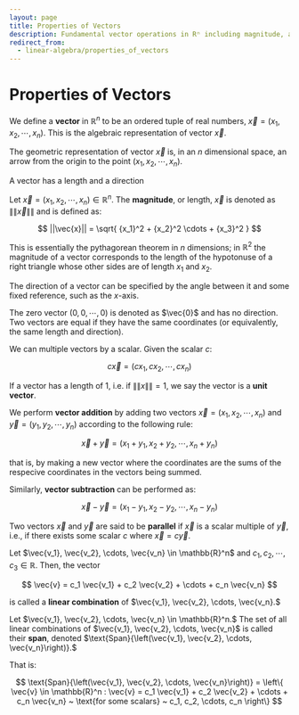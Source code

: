 ```yaml
---
layout: page
title: Properties of Vectors
description: Fundamental vector operations in Rⁿ including magnitude, addition, scalar multiplication, and linear combinations with definitions of span and vector spaces.
redirect_from:
  - linear-algebra/properties_of_vectors
---
```


# Properties of Vectors

We define a **vector** in $\mathbb{R}^n$ to be an ordered tuple of real numbers, $\vec{x} = (x_1, x_2, \cdots, x_n).$ This is the algebraic representation of vector $\vec{x}$.

The geometric representation of vector $\vec{x}$ is, in an $n$ dimensional space, an arrow from the origin to the point $(x_1, x_2, \cdots, x_n)$.

A vector has a length and a direction

Let $\vec{x} = (x_1, x_2, \cdots, x_n) \in \mathbb{R}^n$.  The **magnitude**, or length, $\vec{x}$ is denoted as $\|\| \vec{x} \|\|$ and is defined as:

$$ ||\vec{x}|| = \sqrt{ {x_1}^2 + {x_2}^2 \cdots + {x_3}^2 } $$

This is essentially the pythagorean theorem in $n$ dimensions; in $\mathbb{R}^2$ the magnitude of a vector corresponds to the length of the hypotonuse of a right triangle whose other sides are of length $x_1$ and $x_2.$

The direction of a vector can be specified by the angle between it and some fixed reference, such as the $x$-axis.

The zero vector $(0, 0, \cdots, 0)$ is denoted as $\vec{0}$ and has no direction. Two vectors are equal if they have the same coordinates (or equivalently, the same length and direction).

We can multiple vectors by a scalar. Given the scalar $c$:

$$ c \vec{x} = (c x_1, c x_2, \cdots, c x_n) $$

If a vector has a length of 1, i.e. if $\|\|x\|\| = 1$, we say the vector is a **unit vector**.

We perform **vector addition** by adding two vectors $\vec{x} = (x_1, x_2, \cdots, x_n)$ and $\vec{y} = (y_1, y_2, \cdots, y_n)$ according to the following rule:


$$ \vec{x} + \vec{y} = (x_1 + y_1, x_2 + y_2, \cdots, x_n + y_n) $$

that is, by making a new vector where the coordinates are the sums of the respecive coordinates in the vectors being summed.

Similarly, **vector subtraction** can be performed as:

$$ \vec{x} - \vec{y} = (x_1 - y_1, x_2 - y_2, \cdots, x_n - y_n) $$

Two vectors $\vec{x}$ and $\vec{y}$ are said to be **parallel** if $\vec{x}$ is a scalar multiple of $\vec{y}$, i.e., if there exists some scalar $c$ where $\vec{x} = c \vec{y}.$


Let $\vec{v_1}, \vec{v_2}, \cdots, \vec{v_n} \in \mathbb{R}^n$ and $c_1, c_2, \cdots, c_3 \in \mathbb{R}.$ Then, the vector

$$ \vec{v} = c_1 \vec{v_1} +  c_2 \vec{v_2} + \cdots + c_n \vec{v_n} $$

is called a **linear combination** of $\vec{v_1}, \vec{v_2}, \cdots, \vec{v_n}.$

Let $\vec{v_1}, \vec{v_2}, \cdots, \vec{v_n} \in \mathbb{R}^n.$ The set of all linear combinations of $\vec{v_1}, \vec{v_2}, \cdots, \vec{v_n}$ is called their **span**, denoted $\text{Span}{\left(\vec{v_1}, \vec{v_2}, \cdots, \vec{v_n}\right)}.$ 

That is:

$$ \text{Span}{\left(\vec{v_1}, \vec{v_2}, \cdots, \vec{v_n}\right)} = \left\{ \vec{v} \in \mathbb{R}^n : \vec{v} = c_1 \vec{v_1} + c_2 \vec{v_2} + \cdots + c_n \vec{v_n} ~ \text{for some scalars} ~ c_1, c_2, \cdots, c_n \right\} $$
